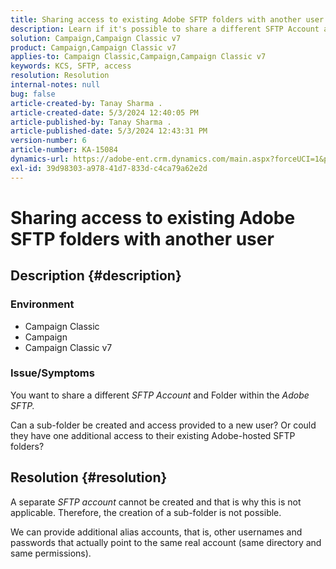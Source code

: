 ```yaml
---
title: Sharing access to existing Adobe SFTP folders with another user
description: Learn if it's possible to share a different SFTP Account and Folder within the Adobe SFTP.
solution: Campaign,Campaign Classic v7
product: Campaign,Campaign Classic v7
applies-to: Campaign Classic,Campaign,Campaign Classic v7
keywords: KCS, SFTP, access
resolution: Resolution
internal-notes: null
bug: false
article-created-by: Tanay Sharma .
article-created-date: 5/3/2024 12:40:05 PM
article-published-by: Tanay Sharma .
article-published-date: 5/3/2024 12:43:31 PM
version-number: 6
article-number: KA-15084
dynamics-url: https://adobe-ent.crm.dynamics.com/main.aspx?forceUCI=1&pagetype=entityrecord&etn=knowledgearticle&id=8e86db3d-4a09-ef11-9f8a-6045bd026dc7
exl-id: 39d98303-a978-41d7-833d-c4ca79a62e2d
---
```

# Sharing access to existing Adobe SFTP folders with another user

## Description {#description}


### <b>Environment</b>

- Campaign Classic
- Campaign
- Campaign Classic v7


### <b>Issue/Symptoms</b>

You want to share a different *SFTP Account* and Folder within the *Adobe SFTP.*

 Can a sub-folder be created and access provided to a new user? Or could they have one additional access to their existing Adobe-hosted SFTP folders?


## Resolution {#resolution}


A separate *SFTP account* cannot be created and that is why this is not applicable. Therefore, the creation of a sub-folder is not possible.

We can provide additional alias accounts, that is, other usernames and passwords that actually point to the same real account (same directory and same permissions).
